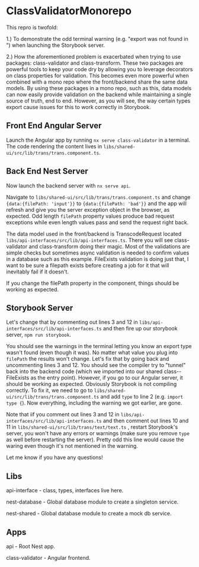 # ClassValidatorMonorepo

This repro is twofold: 

1.) To demonstrate the odd terminal warning (e.g. "export <Name> was not found in <location>") when launching the Storybook server.

2.) How the aforementioned problem is exacerbated when trying to use packages: class-validator and class-transform. These two packages
are powerful tools to keep your code dry by allowing you to leverage decorators on class properties for validation.  This becomes 
even more powerful when combined with a mono repo where the front/backend share the same data models.  By using these packages in a mono repo, such as this, data models can now
easily provide validation on the backend while maintaining a single source of truth, end to end.  However, as you will see, the way certain types export cause
issues for this to work correctly in Storybook.

## Front End Angular Server

Launch the Angular app by running `nx serve class-validator` in a terminal.  The code rendering the content lives in `libs/shared-ui/src/lib/trans/trans.component.ts`.

## Back End Nest Server

Now launch the backend server with `nx serve api`. 

Navigate to `libs/shared-ui/src/lib/trans/trans.component.ts` and change `{data:{filePath: 'input'}}` to `{data:{filePath: 'bad'}}` and the app will refresh and give you the server 
exception object in the browser, as expected. Odd length `filePath` property values produce bad request exceptions while even length values pass and send the request right back.  

The data model used in the front/backend is TranscodeRequest located `libs/api-interfaces/src/lib/api-interfaces.ts`.  There you will see class-validator and class-transform doing their magic. 
Most of the validations are simple checks but sometimes async validation is needed to confirm values in a database such as this example.  FileExists validation is doing just that, I want to be 
sure a filepath exists before creating a job for it that will inevitably fail if it doesn't.

If you change the filePath property in the component, things should be working as expected.

## Storybook Server

Let's change that by commenting out lines 3 and 12 in `libs/api-interfaces/src/lib/api-interfaces.ts` and then fire up our storybook server, `npm run storybook`.

You should see the warnings in the terminal letting you know an export type wasn't found (even though it was).  No matter what value you plug into `filePath` the results won't change.
Let's fix that by going back and uncommenting lines 3 and 12.  You should see the compiler try to "tunnel" back into the backend code (which we imported into our shared class--FileExists as 
the entry point). However, if you go to our Angular server, it should be working as expected.  Obviously Storybook is not compiling correctly.  To fix it, we need to go to 
`libs/shared-ui/src/lib/trans/trans.component.ts` and add `type` to line 2 (e.g. `import type {`).  Now everything, including the warning we got earlier, are gone.

Note that iif you comment out lines 3 and 12 in `libs/api-interfaces/src/lib/api-interfaces.ts`  and then comment out lines 10 and 11 in `libs/shared-ui/src/lib/trans/text/text.ts` , 
restart Storybook's server, you won't have any errors or warnings (make sure you remove `type` as well before restarting the server). Pretty odd this line would cause the waring even 
though it's not mentioned in the warning.

Let me know if you have any questions!

## Libs
api-interface - class, types, interfaces live here.

nest-database - Global database module to create a singleton service.

nest-shared - Global database module to create a mock db service.
  
## Apps
api - Root Nest app.

class-validator - Angular frontend.
